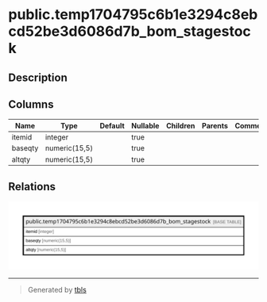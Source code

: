 # public.temp1704795c6b1e3294c8ebcd52be3d6086d7b_bom_stagestock

## Description

## Columns

| Name | Type | Default | Nullable | Children | Parents | Comment |
| ---- | ---- | ------- | -------- | -------- | ------- | ------- |
| itemid | integer |  | true |  |  |  |
| baseqty | numeric(15,5) |  | true |  |  |  |
| altqty | numeric(15,5) |  | true |  |  |  |

## Relations

![er](public.temp1704795c6b1e3294c8ebcd52be3d6086d7b_bom_stagestock.svg)

---

> Generated by [tbls](https://github.com/k1LoW/tbls)
